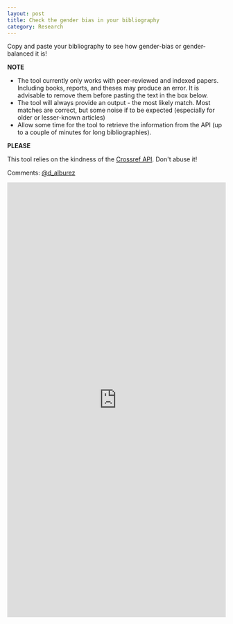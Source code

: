 ```yaml
---
layout: post
title: Check the gender bias in your bibliography
category: Research
---
```


Copy and paste your bibliography to see how gender-bias or gender-balanced it is!

**NOTE**

  - The tool currently only works with peer-reviewed and indexed papers. Including books, reports, and theses may produce an error. It is advisable to remove them before pasting the text in the box below. 
  - The tool will always provide an output - the most likely match. Most matches are correct, but some noise if to be expected (especially for older or lesser-known articles)
  - Allow some time for the tool to retrieve the information from the API (up to a couple of minutes for long bibliographies).

**PLEASE** 

This tool relies on the kindness of the [Crossref API](https://github.com/CrossRef/rest-api-doc). Don't abuse it!

Comments: [@d_alburez](https://twitter.com/d_alburez)

<iframe width = "100%" height = "1000px" seamless frameborder = "0" src="https://diego-alburez.shinyapps.io/gender_check/"></iframe>
